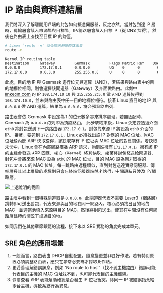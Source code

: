 # IP 路由與資料連結層
我們將深入了解離開用戶端的封包如何抵達伺服器，反之亦然。當封包到達 IP 層時，傳輸層會填入來源埠與目標埠。IP/網路層會填入目標 IP（從 DNS 探得），然後在路由表上查找至目標 IP 的路徑。

```bash
# Linux `route -n` 指令顯示預設的路由表
route -n
```

```bash
Kernel IP routing table
Destination     Gateway         Genmask         Flags Metric Ref    Use Iface
0.0.0.0         172.17.0.1      0.0.0.0         UG    0      0        0 eth0
172.17.0.0      0.0.0.0         255.255.0.0     U     0      0        0 eth0
```

此處，目的地 IP 與 Genmask 進行位元與運算（AND），若結果與路由表中的目的地欄位相同，則會選擇該閘道器（Gateway）及介面做路由。此例中 [linkedin.com](https://www.linkedin.com) 的 IP `108.174.10.10` 與 `255.255.255.0` 做 AND 運算後得到 `108.174.10.0`，並未與路由表中任一目的地欄位相符。接著 Linux 將目的地 IP 與 `0.0.0.0` 做 AND 運算，結果為 `0.0.0.0`，符合預設路由列。

路由表會依 Genmask 中設定為 1 的位元數多寡來排序處理，若無匹配時，Genmask 為 `0.0.0.0` 的列即為預設路由。
此步驟結束後，Linux 決定要透過介面 `eth0` 將封包送到下一跳路由器 `172.17.0.1`。封包的來源 IP 將設為 `eth0` 介面的 IP。
接著，要送到 `172.17.0.1`，Linux 必須找出該 IP 對應的 MAC 位址。MAC 位址從內部 ARP 快取查得，該快取存有 IP 位址與 MAC 位址的對應關係。若快取未命中，Linux 會在內部網路廣播 ARP 請求，詢問誰擁有 `172.17.0.1`。擁有該 IP 的主機會發送 ARP 回應，核心（Kernel）將其快取，接著將封包發送給閘道器，封包中會將來源 MAC 設為 `eth0` 的 MAC 位址，目的 MAC 設為剛才取得的 `172.17.0.1` 的 MAC 位址。每一跳路由過程類似，直到封包送達實際伺服器。傳輸層與其以上層級的處理則只會在終端伺服器端時才執行，中間跳點只涉及 IP/網路層。

![上述說明的截圖](images/arp.gif)

路由表中看到一個特殊閘道器是 `0.0.0.0`。此閘道器代表不需要 Layer3（網路層）跳轉即可送出封包，代表來源與目的地在同一網路內。核心必須找出目的地的 MAC，並適當地填入來源與目的 MAC，然後將封包送出，使其在中間沒有任何網路層跳轉的情況下抵達目的地。

如同我們在其他章節跟隨的流程，接下來以 SRE 實務的角度完成本單元。

## SRE 角色的應用場景
1. 一般而言，路由表由 DHCP 自動配置，隨意變更並非良好作法。若有特別原因必須調整路由表，應只在非常必要時才採取此作法。
2. 更妥善理解錯誤訊息，例如 “No route to host”（找不到主機路由）錯誤可能代表目的主機的 MAC 位址找不到，也可能代表目的主機離線。
3. 偶爾查看 ARP 表能幫助確認是否發生 IP 位址衝突，即同一 IP 被錯誤指派給兩台主機，導致系統行為異常。
